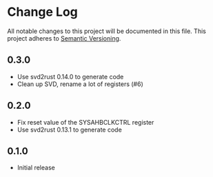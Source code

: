 # Change Log

All notable changes to this project will be documented in this file.
This project adheres to [Semantic Versioning](http://semver.org/).

## 0.3.0

 * Use svd2rust 0.14.0 to generate code
 * Clean up SVD, rename a lot of registers (#6)

## 0.2.0

 * Fix reset value of the SYSAHBCLKCTRL register 
 * Use svd2rust 0.13.1 to generate code

## 0.1.0

 * Initial release
